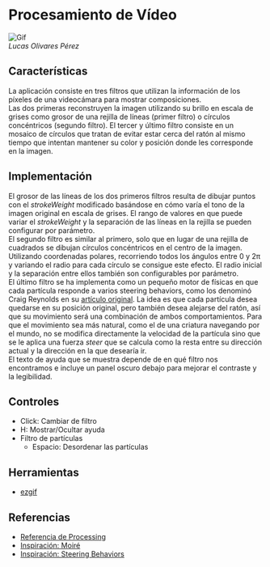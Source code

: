 # Procesamiento de Vídeo
![Gif](p6.gif)
<br>*Lucas Olivares Pérez*

## Características
La aplicación consiste en tres filtros que utilizan la información de los píxeles de una videocámara para mostrar composiciones. <br>Las dos primeras reconstruyen la imagen utilizando su brillo en escala de grises como grosor de una rejilla de líneas (primer filtro) o círculos concéntricos (segundo filtro). El tercer y último filtro consiste en un mosaico de círculos que tratan de evitar estar cerca del ratón al mismo tiempo que intentan mantener su color y posición donde les corresponde en la imagen.

## Implementación
El grosor de las líneas de los dos primeros filtros resulta de dibujar puntos con el *strokeWeight* modificado basándose en cómo varía el tono de la imagen original en escala de grises. El rango de valores en que puede variar el *strokeWeight* y la separación de las líneas en la rejilla se pueden configurar por parámetro.
<br>
El segundo filtro es similar al primero, solo que en lugar de una rejilla de cuadrados se dibujan círculos concéntricos en el centro de la imagen. Utilizando coordenadas polares, recorriendo todos los ángulos entre 0 y 2π y variando el radio para cada círculo se consigue este efecto. El radio inicial y la separación entre ellos también son configurables por parámetro.
<br>
El último filtro se ha implementa como un pequeño motor de físicas en que cada partícula responde a varios steering behaviors, como los denominó Craig Reynolds en su [artículo original](https://www.red3d.com/cwr/steer/gdc99/). La idea es que cada partícula desea quedarse en su posición original, pero también desea alejarse del ratón, así que su movimiento será una combinación de ambos comportamientos. Para que el movimiento sea más natural, como el de una criatura navegando por el mundo, no se modifica directamente la velocidad de la partícula sino que se le aplica una fuerza *steer* que se calcula como la resta entre su dirección actual y la dirección en la que desearía ir.
<br>El texto de ayuda que se muestra depende de en qué filtro nos encontramos e incluye un panel oscuro debajo para mejorar el contraste y la legibilidad.

## Controles
- Click: Cambiar de filtro
- H: Mostrar/Ocultar ayuda
- Filtro de partículas
  - Espacio: Desordenar las partículas

## Herramientas
- [ezgif](https://ezgif.com)

## Referencias
- [Referencia de Processing](https://processing.org/reference/)
- [Inspiración: Moiré](https://www.reddit.com/r/Amoledbackgrounds/comments/pmpm73/moir%C3%A9_1146x1518/)
- [Inspiración: Steering Behaviors](https://www.youtube.com/watch?v=mhjuuHl6qHM)
